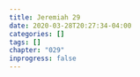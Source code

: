 ```yaml
---
title: Jeremiah 29
date: 2020-03-28T20:27:34-04:00
categories: []
tags: []
chapter: "029"
inprogress: false
---
```


